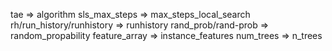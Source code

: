 

tae => algorithm
sls_max_steps => max_steps_local_search
rh/run_history/runhistory => runhistory
rand_prob/rand-prob => random_propability
feature_array => instance_features
num_trees => n_trees